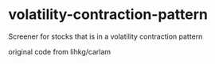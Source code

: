 # volatility-contraction-pattern
Screener for stocks that is in a volatility contraction pattern

original code from lihkg/carlam
